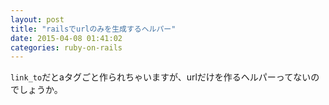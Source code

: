 ```yaml
---
layout: post
title: "railsでurlのみを生成するヘルパー"
date: 2015-04-08 01:41:02
categories: ruby-on-rails
---
```

<p><code>link_to</code>だとaタグごと作られちゃいますが、urlだけを作るヘルパーってないのでしょうか。</p>
